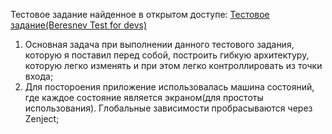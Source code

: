Тестовое задание найденное в открытом доступе: <a href="https://github.com/Volandpro/Beresnev_test/blob/master/%D0%A2%D0%B5%D1%81%D1%82%D0%BE%D0%B2%D0%BE%D0%B5_%D0%B7%D0%B0%D0%B4%D0%B0%D0%BD%D0%B8%D0%B5_%D0%B4%D0%BB%D1%8F_%D0%BF%D1%80%D0%BE%D0%B3%D1%80%D0%B0%D0%BC%D0%BC%D0%B8%D1%81%D1%82%D0%B0.pdf">Тестовое задание(Beresnev Test for devs)</a>
1. Основная задача при выполнении данного тестового задания, которую я поставил перед собой, построить гибкую архитектуру, которую легко изменять и при этом легко контроллировать из точки входа;
2. Для постороения приложение использовалась машина состояний, где каждое состояние является экраном(для простоты использования). Глобальные зависимости пробрасываются через Zenject;

